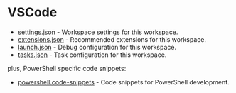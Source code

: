 # VSCode

- [settings.json](./settings.json) - Workspace settings for this workspace.
- [extensions.json](./extensions.json) - Recommended extensions for this workspace.
- [launch.json](./launch.json) - Debug configuration for this workspace.
- [tasks.json](./tasks.json) - Task configuration for this workspace.

plus, PowerShell specific code snippets:

- [powershell.code-snippets](./powershell.code-snippets) - Code snippets for PowerShell development.
